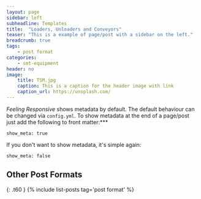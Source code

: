 ```yaml
---
layout: page
sidebar: left
subheadline: Templates
title:  "Loaders, Unloaders and Conveyors"
teaser: "This is a example of page/post with a sidebar on the left."
breadcrumb: true
tags:
    - post format
categories:
    - smt-equipment
header: no
image:
    title: TSM.jpg
    caption: This is a caption for the header image with link
    caption_url: https://unsplash.com/
---
```

*Feeling Responsive* shows metadata by default. The default behaviour can be changed via `config.yml`. To show metadata at the end of a page/post just add the following to front matter:***
<!--more-->

~~~
show_meta: true
~~~

If you don't want to show metadata, it's simple again:

~~~
show_meta: false
~~~


## Other Post Formats
{: .t60 }
{% include list-posts tag='post format' %}
